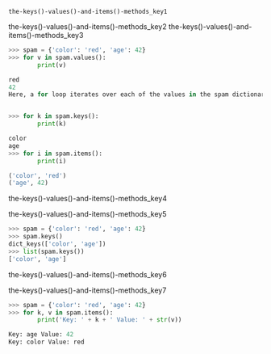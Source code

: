 ```ngMeta
the-keys()-values()-and-items()-methods_key1
```

the-keys()-values()-and-items()-methods_key2
the-keys()-values()-and-items()-methods_key3


```python
>>> spam = {'color': 'red', 'age': 42}
>>> for v in spam.values():
        print(v)

red
42
Here, a for loop iterates over each of the values in the spam dictionary. A for loop can also iterate over the keys or both keys and values:


>>> for k in spam.keys():
        print(k)

color
age
>>> for i in spam.items():
        print(i)

('color', 'red')
('age', 42)
```
the-keys()-values()-and-items()-methods_key4


the-keys()-values()-and-items()-methods_key5


```python
>>> spam = {'color': 'red', 'age': 42}
>>> spam.keys()
dict_keys(['color', 'age'])
>>> list(spam.keys())
['color', 'age']
```
the-keys()-values()-and-items()-methods_key6


the-keys()-values()-and-items()-methods_key7


```python
>>> spam = {'color': 'red', 'age': 42}
>>> for k, v in spam.items():
        print('Key: ' + k + ' Value: ' + str(v))

Key: age Value: 42
Key: color Value: red
```
